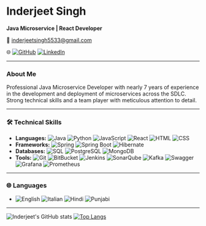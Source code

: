 # Inderjeet Singh

**Java Microservice | React Developer**

📧 [inderjeetsingh5533@gmail.com](mailto:inderjeetsingh5533@gmail.com)

🌐 [![GitHub](https://img.shields.io/badge/GitHub-181717?style=flat&logo=github&logoColor=white)](https://github.com/inderjeet5533) [![LinkedIn](https://img.shields.io/badge/LinkedIn-0077B5?style=flat&logo=linkedin&logoColor=white)](https://www.linkedin.com/in/inderjeetsingh5533)

---

### About Me
Professional Java Microservice Developer with nearly 7 years of experience in the development and deployment of microservices across the SDLC. Strong technical skills and a team player with meticulous attention to detail.

---

### 🛠 Technical Skills
- **Languages:** ![Java](https://img.shields.io/badge/-Java-007396?style=flat&logo=java) ![Python](https://img.shields.io/badge/-Python-3776AB?style=flat&logo=python) ![JavaScript](https://img.shields.io/badge/-JavaScript-F7DF1E?style=flat&logo=javascript) ![React](https://img.shields.io/badge/-React-61DAFB?style=flat&logo=react) ![HTML](https://img.shields.io/badge/-HTML5-E34F26?style=flat&logo=html5) ![CSS](https://img.shields.io/badge/-CSS3-1572B6?style=flat&logo=css3)
- **Frameworks:** ![Spring](https://img.shields.io/badge/-Spring-6DB33F?style=flat&logo=spring) ![Spring Boot](https://img.shields.io/badge/-Spring%20Boot-6DB33F?style=flat&logo=spring-boot) ![Hibernate](https://img.shields.io/badge/-Hibernate-59666C?style=flat&logo=hibernate)
- **Databases:** ![SQL](https://img.shields.io/badge/-SQL-4479A1?style=flat&logo=postgresql) ![PostgreSQL](https://img.shields.io/badge/-PostgreSQL-336791?style=flat&logo=postgresql) ![MongoDB](https://img.shields.io/badge/-MongoDB-47A248?style=flat&logo=mongodb)
- **Tools:** ![Git](https://img.shields.io/badge/-Git-F05032?style=flat&logo=git) ![BitBucket](https://img.shields.io/badge/-Bitbucket-0052CC?style=flat&logo=bitbucket) ![Jenkins](https://img.shields.io/badge/-Jenkins-D24939?style=flat&logo=jenkins) ![SonarQube](https://img.shields.io/badge/-SonarQube-4E9BCD?style=flat&logo=sonarqube) ![Kafka](https://img.shields.io/badge/-Apache%20Kafka-231F20?style=flat&logo=apache-kafka) ![Swagger](https://img.shields.io/badge/-Swagger-85EA2D?style=flat&logo=swagger) ![Grafana](https://img.shields.io/badge/-Grafana-F46800?style=flat&logo=grafana) ![Prometheus](https://img.shields.io/badge/-Prometheus-E6522C?style=flat&logo=prometheus)

---

### 🌐 Languages
- ![English](https://img.shields.io/badge/-English-000?style=flat&logo=language) ![Italian](https://img.shields.io/badge/-Italian-000?style=flat&logo=language) ![Hindi](https://img.shields.io/badge/-Hindi-000?style=flat&logo=language) ![Punjabi](https://img.shields.io/badge/-Punjabi-000?style=flat&logo=language)

---

![Inderjeet's GitHub stats](https://github-readme-stats.vercel.app/api?username=inderjeet5533&show_icons=true&theme=transparent) [![Top Langs](https://github-readme-stats.vercel.app/api/top-langs/?username=inderjeet5533&layout=donut)](https://github.com/inderjeet5533/github-readme-stats)
